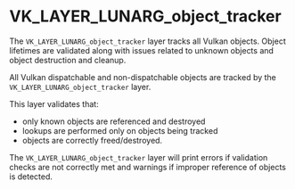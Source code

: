 # VK\_LAYER\_LUNARG\_object\_tracker
The `VK_LAYER_LUNARG_object_tracker` layer tracks all Vulkan objects. Object lifetimes are validated along with issues related to unknown objects and object destruction and cleanup.

All Vulkan dispatchable and non-dispatchable objects are tracked by the `VK_LAYER_LUNARG_object_tracker` layer.

This layer validates that:

 - only known objects are referenced and destroyed
 - lookups are performed only on objects being tracked
 - objects are correctly freed/destroyed.

The `VK_LAYER_LUNARG_object_tracker` layer will print errors if validation checks are not correctly met and warnings if improper reference of objects is detected.
